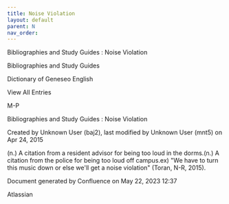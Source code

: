 ```yaml
---
title: Noise Violation
layout: default
parent: N
nav_order:
---
```


Bibliographies and Study Guides : Noise Violation

Bibliographies and Study Guides

Dictionary of Geneseo English

View All Entries

M-P

Bibliographies and Study Guides : Noise Violation

Created by  Unknown User (baj2), last modified by  Unknown User (mnt5) on Apr 24, 2015

(n.) A citation from a resident advisor for being too loud in the dorms.(n.) A citation from the police for being too loud off campus.ex) &quot;We have to turn this music down or else we'll get a noise violation&quot; (Toran, N-R, 2015).

Document generated by Confluence on May 22, 2023 12:37

Atlassian
